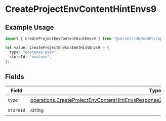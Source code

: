 # CreateProjectEnvContentHintEnvs9

## Example Usage

```typescript
import { CreateProjectEnvContentHintEnvs9 } from "@vercel/sdk/models/operations";

let value: CreateProjectEnvContentHintEnvs9 = {
  type: "postgres-user",
  storeId: "<value>",
};
```

## Fields

| Field                                                                                                                                                                                                          | Type                                                                                                                                                                                                           | Required                                                                                                                                                                                                       | Description                                                                                                                                                                                                    |
| -------------------------------------------------------------------------------------------------------------------------------------------------------------------------------------------------------------- | -------------------------------------------------------------------------------------------------------------------------------------------------------------------------------------------------------------- | -------------------------------------------------------------------------------------------------------------------------------------------------------------------------------------------------------------- | -------------------------------------------------------------------------------------------------------------------------------------------------------------------------------------------------------------- |
| `type`                                                                                                                                                                                                         | [operations.CreateProjectEnvContentHintEnvsResponse201ApplicationJSONResponseBodyCreated29Type](../../models/operations/createprojectenvcontenthintenvsresponse201applicationjsonresponsebodycreated29type.md) | :heavy_check_mark:                                                                                                                                                                                             | N/A                                                                                                                                                                                                            |
| `storeId`                                                                                                                                                                                                      | *string*                                                                                                                                                                                                       | :heavy_check_mark:                                                                                                                                                                                             | N/A                                                                                                                                                                                                            |